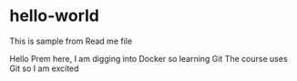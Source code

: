 # hello-world
This is sample from Read me file


Hello Prem here, I am digging into Docker so learning Git
The course uses Git so I am excited
